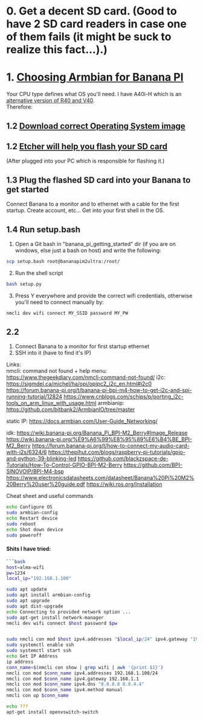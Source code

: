 # 0. Get a decent SD card. (Good to have 2 SD card readers in case one of them fails (it might be suck to realize this fact...).)

# 1. [Choosing Armbian for Banana PI](https://www.armbian.com/download/?device_support=Standard%20support)
  Your CPU type defines what OS you'll need. I have A40i-H which is an [alternative version of R40 and V40](https://forum.armbian.com/topic/15875-installing-armbian-on-a40i/).  
  Therefore:

## 1.2 [Download correct Operating System image](https://www.armbian.com/bananapi-m2u/)
## 1.2 [Etcher will help you flash your SD card](https://etcher.balena.io/#download-etcher)
  (After plugged into your PC which is responsible for flashing it.)
## 1.3 Plug the flashed SD card into your Banana to get started
Connect Banana to a monitor and to ethernet with a cable for the first startup.
Create account, etc... Get into your first shell in the OS.

## 1.4 Run setup.bash
1. Open a Git bash in "banana_pi_getting_started" dir (if you are on windows, else just a bash on host) and write the following:
```bash
scp setup.bash root@bananapim2ultra:/root/
```
2. Run the shell script
```bash
bash setup.py
```
3. Press Y everywhere and provide the correct wifi credentials, otherwise you'll need to connect manually by:
```bash
nmcli dev wifi connect MY_SSID password MY_PW
```




## 2.2
1. Connect Banana to a monitor for first startup ethernet
2. SSH into it (have to find it's IP)

Links:  
nmcli: command not found + help menu: https://www.thegeekdiary.com/nmcli-command-not-found/
i2c: https://sigmdel.ca/michel/ha/opi/opipc2_i2c_en.html#i2c0
https://forum.banana-pi.org/t/banana-pi-bpi-m4-how-to-get-i2c-and-spi-running-tutorial/12824
https://www.cnblogs.com/schips/p/porting_i2c-tools_on_arm_linux_with_usage.html
armbianip: https://github.com/bitbank2/ArmbianIO/tree/master

static IP:
https://docs.armbian.com/User-Guide_Networking/

idk:
https://wiki.banana-pi.org/Banana_Pi_BPI-M2_Berry#Image_Release
https://wiki.banana-pi.org/%E9%A6%99%E8%95%89%E6%B4%BE_BPI-M2_Berry
https://forum.banana-pi.org/t/how-to-connect-my-audio-card-with-i2s/6324/6
https://thepihut.com/blogs/raspberry-pi-tutorials/gpio-and-python-39-blinking-led
https://github.com/blackzspace-de-Tutorials/How-To-Control-GPIO-BPI-M2-Berry
https://github.com/BPI-SINOVOIP/BPI-M4-bsp
https://www.electronicsdatasheets.com/datasheet/Banana%20Pi%20M2%20Berry%20user%20guide.pdf
https://wiki.ros.org/Installation


Cheat sheet and useful commands
```bash
echo Configure OS
sudo armbian-config
echo Restart device
sudo reboot
echo Shot down device
sudo poweroff
```

#### Shits I have tried:
```bash
```bash
host=alma-wifi
pw=1234
local_ip="192.168.1.100"

sudo apt update
sudo apt install armbian-config 
sudo apt upgrade
sudo apt dist-upgrade
echo Connecting to provided network option ...
sudo apt-get install network-manager
nmcli dev wifi connect $host password $pw


sudo nmcli con mod $host ipv4.addresses "$local_ip/24" ipv4.gateway "192.168.1.1" ipv4.dns "8.8.8.8" ipv4.method manual
sudo systemctl enable ssh
sudo systemctl start ssh
echo Get IP Address
ip address
conn_name=$(nmcli con show | grep wifi | awk '{print $1}')
nmcli con mod $conn_name ipv4.addresses 192.168.1.100/24
nmcli con mod $conn_name ipv4.gateway 192.168.1.1
nmcli con mod $conn_name ipv4.dns "8.8.8.8 8.8.4.4"
nmcli con mod $conn_name ipv4.method manual
nmcli con up $conn_name

echo ???
apt-get install openvswitch-switch
```